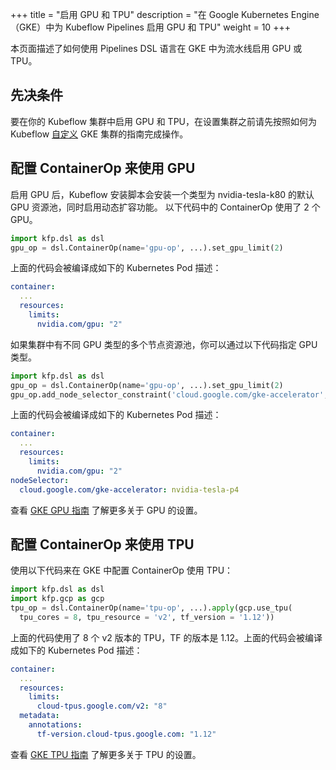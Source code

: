 +++ 
title = "启用 GPU 和 TPU"
description = "在 Google Kubernetes Engine（GKE）中为 Kubeflow Pipelines 启用 GPU 和 TPU"
weight = 10
+++

本页面描述了如何使用 Pipelines DSL 语言在  GKE 中为流水线启用 GPU 或 TPU。

## 先决条件

要在你的 Kubeflow 集群中启用 GPU 和 TPU，在设置集群之前请先按照如何为
Kubeflow [自定义](/docs/gke/customizing-gke#common-customizations) GKE 集群的指南完成操作。

## 配置 ContainerOp 来使用 GPU

启用 GPU 后，Kubeflow 安装脚本会安装一个类型为 nvidia-tesla-k80 的默认 GPU 资源池，同时启用动态扩容功能。
以下代码中的 ContainerOp 使用了 2 个 GPU。

```python
import kfp.dsl as dsl
gpu_op = dsl.ContainerOp(name='gpu-op', ...).set_gpu_limit(2)
```

上面的代码会被编译成如下的 Kubernetes Pod 描述：

```yaml
container:
  ...
  resources:
    limits:
      nvidia.com/gpu: "2"
```

如果集群中有不同 GPU 类型的多个节点资源池，你可以通过以下代码指定 GPU 类型。

```python
import kfp.dsl as dsl
gpu_op = dsl.ContainerOp(name='gpu-op', ...).set_gpu_limit(2)
gpu_op.add_node_selector_constraint('cloud.google.com/gke-accelerator', 'nvidia-tesla-p4')
```

上面的代码会被编译成如下的 Kubernetes Pod 描述：


```yaml
container:
  ...
  resources:
    limits:
      nvidia.com/gpu: "2"
nodeSelector:
  cloud.google.com/gke-accelerator: nvidia-tesla-p4
```

查看 [GKE GPU 指南](https://cloud.google.com/kubernetes-engine/docs/how-to/gpus) 了解更多关于 GPU 的设置。

## 配置 ContainerOp 来使用 TPU

使用以下代码来在 GKE 中配置 ContainerOp 使用 TPU：

```python
import kfp.dsl as dsl
import kfp.gcp as gcp
tpu_op = dsl.ContainerOp(name='tpu-op', ...).apply(gcp.use_tpu(
  tpu_cores = 8, tpu_resource = 'v2', tf_version = '1.12'))
```

上面的代码使用了 8 个 v2 版本的 TPU，TF 的版本是 1.12。上面的代码会被编译成如下的 Kubernetes Pod 描述：

```yaml
container:
  ...
  resources:
    limits:
      cloud-tpus.google.com/v2: "8"
  metadata:
    annotations:
      tf-version.cloud-tpus.google.com: "1.12"
```

查看 [GKE TPU 指南](https://cloud.google.com/tpu/docs/kubernetes-engine-setup) 了解更多关于 TPU 的设置。
